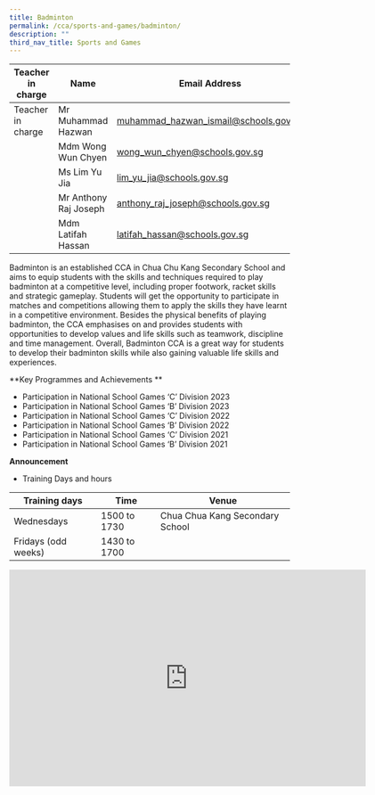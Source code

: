 ```yaml
---
title: Badminton
permalink: /cca/sports-and-games/badminton/
description: ""
third_nav_title: Sports and Games
---
```

| Teacher in charge	| Name 	| Email Address 	|
|---	|---	|---	|
| Teacher in charge	| Mr Muhammad Hazwan	| [muhammad_hazwan_ismail@schools.gov.sg](mailto:muhammad_hazwan_ismail@schools.gov.sg)	|
| 	| Mdm Wong Wun Chyen	| [wong_wun_chyen@schools.gov.sg](mailto:wong_wun_chyen@schools.gov.sg)	|
| 	| Ms Lim Yu Jia	| [lim_yu_jia@schools.gov.sg](mailto:lim_yu_jia@schools.gov.sg)	|
| 	| Mr Anthony Raj Joseph	| [anthony_raj_joseph@schools.gov.sg](mailto:anthony_raj_joseph@schools.gov.sg)	|
| 	| Mdm Latifah Hassan	| [latifah_hassan@schools.gov.sg](mailto:latifah_hassan@schools.gov.sg)	|


Badminton is an established CCA in Chua Chu Kang Secondary School and aims to equip students with the skills and techniques required to play badminton at a competitive level, including proper footwork, racket skills and strategic gameplay.
Students will get the opportunity to participate in matches and competitions allowing them to apply the skills they have learnt in a competitive environment.
Besides the physical benefits of playing badminton, the CCA emphasises on and provides students with opportunities to develop values and life skills such as teamwork, discipline and time management.
Overall, Badminton CCA is a great way for students to develop their badminton skills while also gaining valuable life skills and experiences.


**Key Programmes and Achievements **

* Participation in National School Games ‘C’ Division 2023
* Participation in National School Games ‘B’ Division 2023
* Participation in National School Games ‘C’ Division 2022
* Participation in National School Games ‘B’ Division 2022
* Participation in National School Games ‘C’ Division 2021
* Participation in National School Games ‘B’ Division 2021




**Announcement** 

* Training Days and hours

|Training days	| Time	| Venue	|
|---	|---	|---	|
| Wednesdays	| 1500 to 1730 | Chua Chua Kang Secondary School	|
| Fridays (odd weeks)	| 1430 to 1700	|	|


<iframe src="https://docs.google.com/presentation/d/e/2PACX-1vQZqnZggdr_aTrOOrEgKyRpfaUwyEYkptJvOncXMNv6jUTfEft260ZQu0jVwZpkPA/embed?start=true&amp;loop=true&amp;delayms=3000" frameborder="0" width="640" height="389" allowfullscreen="true"></iframe>